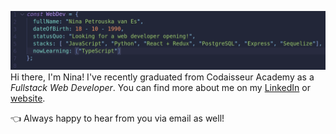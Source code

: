 ![Nina](https://github.com/grakify90/grakify90/blob/master/githubprofile2.gif)
Hi there, I'm Nina! I've recently graduated from Codaisseur Academy as a *Fullstack Web Developer*. You can find more about me on my 
[LinkedIn](https://www.linkedin.com/m/in/ninavanes) or [website](https://ninavanes.netlify.app/).
<p>👈 Always happy to hear from you via email as well!</p>

